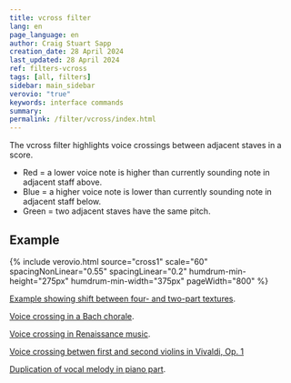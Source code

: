 ```yaml
---
title: vcross filter
lang: en
page_language: en
author: Craig Stuart Sapp
creation_date: 28 April 2024
last_updated: 28 April 2024
ref: filters-vcross
tags: [all, filters]
sidebar: main_sidebar
verovio: "true"
keywords: interface commands
summary:
permalink: /filter/vcross/index.html
---
```


The vcross filter highlights voice crossings between adjacent staves in a score.

* Red = a lower voice note is higher than currently sounding note in adjacent staff above.
* Blue = a higher voice note is lower than currently sounding note in adjacent staff below.
* Green = two adjacent staves have the same pitch.
	


## Example ##


{% include verovio.html
	source="cross1"
	scale="60"
	spacingNonLinear="0.55"
	spacingLinear="0.2"
	humdrum-min-height="275px"
	humdrum-min-width="375px"
	pageWidth="800"
%}
<script type="text/x-humdrum" id="cross1">
!!!filter: vcross
**kern	**kern	**kern
*part3	*part2	*part1
*staff3	*staff2	*staff1
*clefF4	*clefG2	*clefG2
*k[]	*k[]	*k[]
*C:	*C:	*C:
*M3/8	*M3/8	*M3/8
=32	=32	=32
8.GL	(8ccL	8ddL
.	8b)	(8g
16FL	.	.
16E	8eeJ	8ccJ)
16CJJ	.	.
=33	=33	=33
8.FL	(8aL	8ccL
.	8cc)	(8a
16EL	.	.
16F	8ffJ	8ddJ)
16DJJ	.	.
=34	=34	=34
8.GL	(8bL	8ddL
.	8dd)	(8b
16FL	.	.
16G	8ggJ	8eeJ)
16EJJ	.	.
=35	=35	=35
8.AL	(8ccL	8eeL
.	8ee)	(8cc
16GL	.	.
16A	8aaJ	8ffJ)
16FJJ	.	.
=36	=36	=36
8.GL	8.ddL	(8bL
.	.	8g)
16FL	16bk	.
16E	[8ccJ	[8eeJ
16CJJ	.	.
=37	=37	=37
16FLL	16ccLL]	16eeLL]
16D	16ddJ	16ffJ
16G	8.b	8.dd
16F	.	.
16G	.	.
16GGJJ	16ccJk	16ccJk
=38	=38	=38
8.CL>	4cc	(8ccL
.	.	8g)
16DL	.	.
16E	8r	8ccJ
16CJJ	.	.
=	=	=
*-	*-	*-
!!!RDF**kern: > = above
!!!RDF**kern: < = below
</script>


<a target="_blank" href="https://verovio.humdrum.org/?file=nifc/popc2/pl-wn/pl-wn--mus-iii-86-058_zelenski-wladyslaw--piesn-zeglarzy-schifferlied-op-34-nr-1.krn&filter=vcross">Example showing shift between four- and two-part textures</a>.


<a target="_blank" href="https://verovio.humdrum.org/?file=chorales/chor182.krn&filter=vcross">Voice crossing in a Bach chorale</a>.


<a target="_blank" href="https://verovio.humdrum.org/?file=1520s/Ver2001-Sancta_Maria_succurre_miseris.krn&filter=vcross">Voice crossing in Renaissance music</a>.

<a target="_blank" href="https://verovio.humdrum.org/?file=vivaldi/op01/vivaldi-op01n04m02.krn&filter=vcross">Voice crossing betwen first and second violins in Vivaldi, Op. 1</a>

<a target="_blank" href="https://verovio.humdrum.org/?file=chopin-first-editions/074-1-G-002.krn&filter=vcross">Duplication of vocal melody in piano part</a>.



